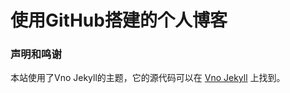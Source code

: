 # 使用GitHub搭建的个人博客

### 声明和鸣谢

本站使用了Vno Jekyll的主题，它的源代码可以在 [Vno Jekyll](https://github.com/onevcat/vno-jekyll) 上找到。


